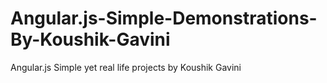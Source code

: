 # Angular.js-Simple-Demonstrations-By-Koushik-Gavini
Angular.js Simple yet real life projects by Koushik Gavini
